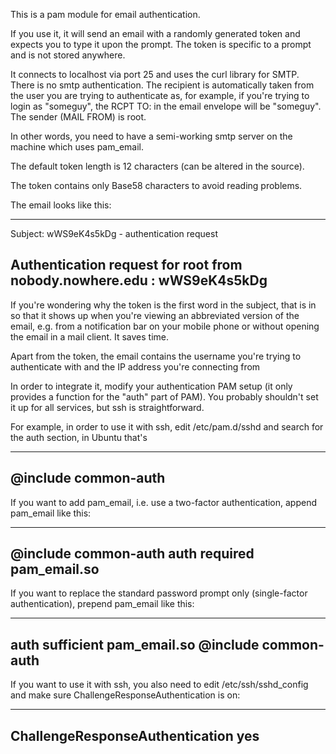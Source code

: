 This is a pam module for email authentication.

If you use it, it will send an email with a randomly generated token and
expects you to type it upon the prompt. The token is specific to a prompt and
is not stored anywhere.

It connects to localhost via port 25 and uses the curl library for SMTP.  There
is no smtp authentication. The recipient is automatically taken from the user
you are trying to authenticate as, for example, if you're trying to login as
"someguy", the RCPT TO: in the email envelope will be "someguy". The sender
(MAIL FROM) is root.

In other words, you need to have a semi-working smtp server on the machine
which uses pam_email.

The default token length is 12 characters (can be altered in the source).

The token contains only Base58 characters to avoid reading problems.

The email looks like this:

-------------------------
Subject: wWS9eK4s5kDg - authentication request

Authentication request  for root from nobody.nowhere.edu : wWS9eK4s5kDg
-------------------------

If you're wondering why the token is the first word in the subject, that is in
so that it shows up when you're viewing an abbreviated version of the email,
e.g. from a notification bar on your mobile phone or without opening the email
in a mail client. It saves time.

Apart from the token, the email contains the username you're trying to
authenticate with and the IP address you're connecting from

In order to integrate it, modify your authentication PAM setup (it only
provides a function for the "auth" part of PAM). You probably shouldn't set it
up for all services, but ssh is straightforward.

For example, in order to use it with ssh, edit /etc/pam.d/sshd and search for
the auth section, in Ubuntu that's

-----------------------------
@include common-auth
-----------------------------

If you want to add pam_email, i.e. use a two-factor authentication, append
pam_email like this:

-----------------------------
@include common-auth
auth required pam_email.so
-----------------------------

If you want to replace the standard password prompt only (single-factor
authentication), prepend pam_email like this:

-----------------------------
auth sufficient pam_email.so
@include common-auth
-----------------------------

If you want to use it with ssh, you also need to edit /etc/ssh/sshd_config and
make sure ChallengeResponseAuthentication is on:

----------------------------
ChallengeResponseAuthentication yes
----------------------------
